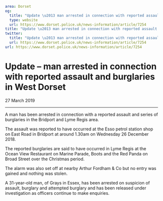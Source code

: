 ```yaml
area: Dorset
og:
  title: "Update \u2013 man arrested in connection with reported assault and burglaries in West Dorset"
  type: website
  url: https://www.dorset.police.uk/news-information/article/7254
title: "Update \u2013 man arrested in connection with reported assault and burglaries in West Dorset |"
twitter:
  title: "Update \u2013 man arrested in connection with reported assault and burglaries in West Dorset"
  url: https://www.dorset.police.uk/news-information/article/7254
url: https://www.dorset.police.uk/news-information/article/7254
```

# Update – man arrested in connection with reported assault and burglaries in West Dorset

27 March 2019

* * *

A man has been arrested in connection with a reported assault and series of burglaries in the Bridport and Lyme Regis area.

The assault was reported to have occurred at the Esso petrol station shop on East Road in Bridport at around 1.30am on Wednesday 26 December 2018.

The reported burglaries are said to have occurred in Lyme Regis at the Ocean View Restaurant on Marine Parade, Boots and the Red Panda on Broad Street over the Christmas period.

The alarm was also set off at nearby Arthur Fordham & Co but no entry was gained and nothing was stolen.

A 31-year-old man, of Grays in Essex, has been arrested on suspicion of assault, burglary and attempted burglary and has been released under investigation as officers continue to make enquiries.
